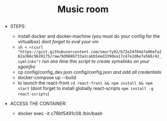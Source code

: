 # <p align="center"> Music room </p>

* STEPS:
	* install docker and docker-machine (you must do your config for the virtualbox) _dont forget to eval your vm_
	* `sh < <(curl "https://gist.githubusercontent.com/smurfy92/b72e24f04a7a96efa262a366c9628175/raw/9d988b733a2cabb54ed339dea17c47e2d6e7a568/42_symlinks")` _run one time this script to create symslinks on your sgoinfre_
	* cp config/config_dev.json config/config.json _and add all credentials_
	* docker-compose up --build
	* to launch the react-front `cd react-front && npm install && npm start` (dont forget to install globally react-scripts `npm install -g react-scripts`)

* ACCESS THE CONTAINER:
	* docker exec -it c79bf5491c08 /bin/bash

